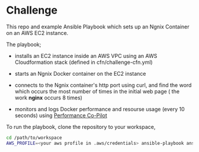# Challenge
This repo and example Ansible Playbook which sets up an Ngnix Container on an AWS EC2 instance.

The playbook;

* installs an EC2 instance inside an AWS VPC using an AWS Cloudformation stack (defined in cfn/challenge-cfn.yml)

* starts an Ngnix Docker container on the EC2 instance

* connects to the Ngnix container's http port using curl, and find the word which occurs the most number of times in the initial web page ( the work **nginx** occurs 8 times)

* monitors and logs Docker performance and resourse usage (every 10 seconds) using [Performance Co-Pilot](http://pcp.io)

To run the playbook, clone the repository to your workspace,

```bash
cd /path/to/workspace
AWS_PROFILE=<your aws profile in .aws/credentials> ansible-playbook ansible/challenge.yaml
```	
	